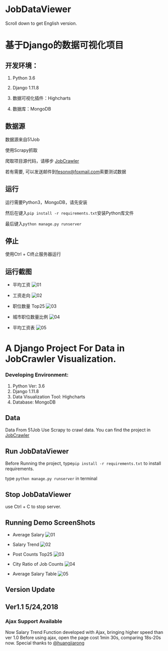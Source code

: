 ﻿# JobDataViewer

Scroll down to get English version.

# 基于Django的数据可视化项目

## 开发环境：

1. Python 3.6

2. Django 1.11.8

3. 数据可视化插件：Highcharts

4. 数据库：MongoDB

   

## 数据源

数据源来自51Job

使用Scrapy抓取

爬取项目源代码，请移步 [JobCrawler](https://github.com/FesonX/JobCrawler)

若有需要, 可以发送邮件到[fesonx@foxmail.com](mailto:fesonx@foxmail.com)索要测试数据



## 运行

运行需要Python3，MongoDB，请先安装

然后在键入`pip install -r requirements.txt`安装Python库文件

最后键入`python manage.py runserver`



## 停止

使用Ctrl + C终止服务器运行


## 运行截图
* 平均工资
![01](/TestImages/01.png)

* 工资走向
![02](/TestImages/02.png)

* 职位数量 Top25
![03](/TestImages/03.png)

* 城市职位数量比例
![04](/TestImages/04.png)

* 平均工资表
![05](/TestImages/05.png)



# A Django Project For Data in JobCrawler Visualization.

### Developing Environment:

1. Python Ver: 3.6
2. Django 1.11.8
3. Data Visualization Tool: Highcharts
4. Database: MongoDB

## Data
Data From 51Job
Use Scrapy to crawl data.
You can find the project in [JobCrawler](https://github.com/FesonX/JobCrawler)

## Run JobDataViewer
Before Running the project, type`pip install -r requirements.txt` to install requirements.

type `python manage.py runserver` in terminal

## Stop JobDataViewer
use Ctrl + C to stop server.

## Running Demo ScreenShots
* Average Salary
![01](/TestImages/01.png)

* Salary Trend
![02](/TestImages/02.png)

* Post Counts Top25
![03](/TestImages/03.png)

* City Ratio of Job Counts
![04](/TestImages/04.png)

* Average Salary Table
![05](/TestImages/05.png)

## Version Update

## Ver1.1 5/24,2018
### Ajax Support Available
Now Salary Trend Function developed with Ajax, bringing higher speed than ver 1.0
Before using ajax, open the page cost 1min 30s, comparing 18s-20s now.
Special thanks to [@huangjiarong](https://github.com/huangjiarong)
